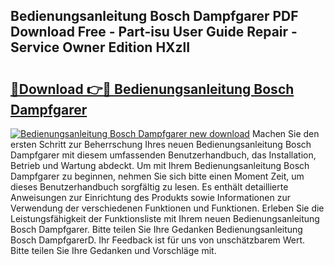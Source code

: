 ## Bedienungsanleitung Bosch Dampfgarer PDF Download Free - Part-isu User Guide Repair - Service Owner Edition HXzlI

# <h2><a href="http://df5gpb1.blite.top/?on=Bedienungsanleitung+Bosch+Dampfgarer">🔗Download 👉🔴 Bedienungsanleitung Bosch Dampfgarer</a></h2>

[![Bedienungsanleitung Bosch Dampfgarer new download](https://i.imgur.com/lujVjoI.png)](http://df5gpb1.blite.top/?on=Bedienungsanleitung+Bosch+Dampfgarer)
Machen Sie den ersten Schritt zur Beherrschung Ihres neuen Bedienungsanleitung Bosch Dampfgarer mit diesem umfassenden Benutzerhandbuch, das Installation, Betrieb und Wartung abdeckt. Um mit Ihrem Bedienungsanleitung Bosch Dampfgarer zu beginnen, nehmen Sie sich bitte einen Moment Zeit, um dieses Benutzerhandbuch sorgfältig zu lesen. Es enthält detaillierte Anweisungen zur Einrichtung des Produkts sowie Informationen zur Verwendung der verschiedenen Funktionen und Funktionen. Erleben Sie die Leistungsfähigkeit der Funktionsliste mit Ihrem neuen Bedienungsanleitung Bosch Dampfgarer. Bitte teilen Sie Ihre Gedanken Bedienungsanleitung Bosch DampfgarerD. Ihr Feedback ist für uns von unschätzbarem Wert. Bitte teilen Sie Ihre Gedanken und Vorschläge mit.
